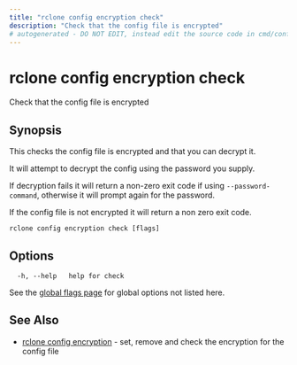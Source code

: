 ```yaml
---
title: "rclone config encryption check"
description: "Check that the config file is encrypted"
# autogenerated - DO NOT EDIT, instead edit the source code in cmd/config/encryption/check/ and as part of making a release run "make commanddocs"
---
```

# rclone config encryption check

Check that the config file is encrypted

## Synopsis

This checks the config file is encrypted and that you can decrypt it.

It will attempt to decrypt the config using the password you supply.

If decryption fails it will return a non-zero exit code if using
`--password-command`, otherwise it will prompt again for the password.

If the config file is not encrypted it will return a non zero exit code.


```
rclone config encryption check [flags]
```

## Options

```
  -h, --help   help for check
```

See the [global flags page](/flags/) for global options not listed here.

## See Also

* [rclone config encryption](/commands/rclone_config_encryption/)	 - set, remove and check the encryption for the config file


